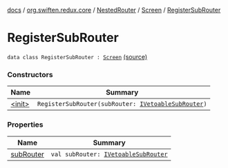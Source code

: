[docs](../../../../index.md) / [org.swiften.redux.core](../../../index.md) / [NestedRouter](../../index.md) / [Screen](../index.md) / [RegisterSubRouter](./index.md)

# RegisterSubRouter

`data class RegisterSubRouter : `[`Screen`](../index.md) [(source)](https://github.com/protoman92/KotlinRedux/tree/master/common\common-core\src\main\kotlin/org/swiften/redux/core/NestedRouter.kt#L57)

### Constructors

| Name | Summary |
|---|---|
| [&lt;init&gt;](-init-.md) | `RegisterSubRouter(subRouter: `[`IVetoableSubRouter`](../../../-i-vetoable-sub-router/index.md)`)` |

### Properties

| Name | Summary |
|---|---|
| [subRouter](sub-router.md) | `val subRouter: `[`IVetoableSubRouter`](../../../-i-vetoable-sub-router/index.md) |

